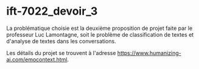 # ift-7022_devoir_3

La problématique choisie est la deuxième proposition de projet faite par le professeur Luc Lamontagne, soit le problème de classification de textes et d'analyse de textes dans les conversations.

Les détails du projet se trouvent à l'adresse https://www.humanizing-ai.com/emocontext.html.


